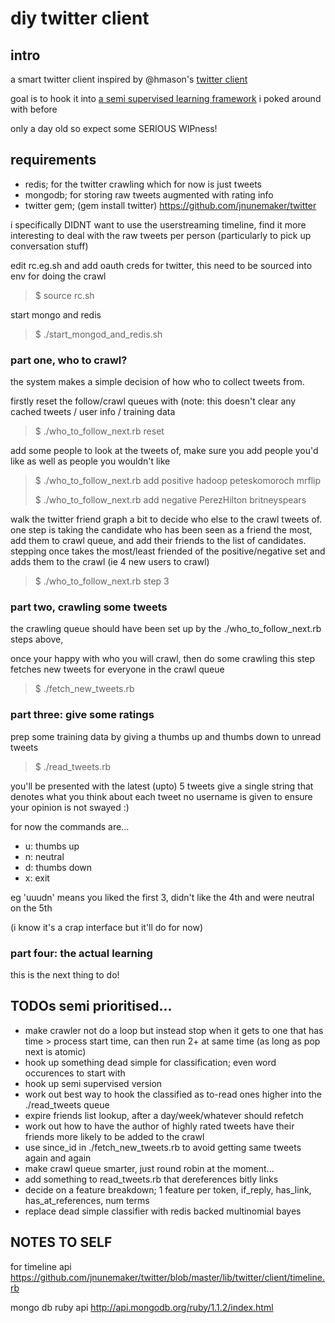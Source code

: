 # diy twitter client

## intro

a smart twitter client inspired by @hmason's [twitter client](https://github.com/hmason/tc)

goal is to hook it into [a semi supervised learning framework](http://matpalm.com/semi_supervised_naive_bayes/) i poked around with before 

only a day old so expect some SERIOUS WIPness!

## requirements

- redis; for the twitter crawling which for now is just tweets
- mongodb; for storing raw tweets augmented with rating info
- twitter gem; (gem install twitter)  https://github.com/jnunemaker/twitter

i specifically DIDNT want to use the userstreaming timeline, find it more interesting
to deal with the raw tweets per person (particularly to pick up conversation stuff)

edit rc.eg.sh and add oauth creds for twitter, this need to be sourced into env for doing the crawl
> $ source rc.sh

start mongo and redis
> $ ./start_mongod_and_redis.sh

### part one, who to crawl?

the system makes a simple decision of how who to collect tweets from.

firstly reset the follow/crawl queues with
(note: this doesn't clear any cached tweets / user info / training data
> $ ./who_to_follow_next.rb reset

add some people to look at the tweets of, make sure you add people you'd like as well as people you wouldn't like
> $ ./who_to_follow_next.rb add positive hadoop peteskomoroch mrflip
>
> $ ./who_to_follow_next.rb add negative PerezHilton britneyspears

walk the twitter friend graph a bit to decide who else to the
crawl tweets of. one step is taking the candidate who has been seen as a friend
the most, add them to crawl queue, and add their friends to the list of candidates.
stepping once takes the most/least friended of the positive/negative set and adds them to the crawl (ie 4 new users to crawl)
> $ ./who_to_follow_next.rb step 3

### part two, crawling some tweets

the crawling queue should have been set up by the ./who_to_follow_next.rb steps above,

once your happy with who you will crawl, then do some crawling
this step fetches new tweets for everyone in the crawl queue
> $ ./fetch_new_tweets.rb

### part three: give some ratings

prep some training data by giving a thumbs up and thumbs down to unread tweets
> $ ./read_tweets.rb

you'll be presented with the latest (upto) 5 tweets
give a single string that denotes what you think about each tweet
no username is given to ensure your opinion is not swayed :)

for now the commands are...
- u: thumbs up
- n: neutral
- d: thumbs down
- x: exit

eg 'uuudn' means you liked the first 3, didn't like the 4th and were neutral on the 5th

(i know it's a crap interface but it'll do for now)

### part four: the actual learning

this is the next thing to do!

## TODOs semi prioritised...
- make crawler not do a loop but instead stop when it gets to one that has time > process start time, can then run 2+ at same time (as long as pop next is atomic)
- hook up something dead simple for classification; even word occurences to start with
- hook up semi supervised version
- work out best way to hook the classified as to-read ones higher into the ./read_tweets queue
- expire friends list lookup, after a day/week/whatever should refetch
- work out how to have the author of highly rated tweets have their friends more likely to be added to the crawl 
- use since_id in ./fetch_new_tweets.rb to avoid getting same tweets again and again
- make crawl queue smarter, just round robin at the moment...
- add something to read_tweets.rb that dereferences bitly links
- decide on a feature breakdown; 1 feature per token, if_reply, has_link, has_at_references, num terms
- replace dead simple classifier with redis backed multinomial bayes

## NOTES TO SELF

for timeline api
https://github.com/jnunemaker/twitter/blob/master/lib/twitter/client/timeline.rb

mongo db ruby api
http://api.mongodb.org/ruby/1.1.2/index.html

